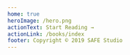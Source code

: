 ```yaml
---
home: true
heroImage: /hero.png
actionText: Start Reading →
actionLink: /books/index
footer: Copyright © 2019 SAFE Studio
---
```

